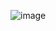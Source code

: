 ![image](https://user-images.githubusercontent.com/77121931/216026536-7f4ba11f-9e22-4c11-ac90-cc8a59cac530.png)
